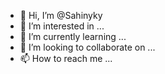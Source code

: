 - 👋 Hi, I’m @Sahinyky
- 👀 I’m interested in ...
- 🌱 I’m currently learning ...
- 💞️ I’m looking to collaborate on ...
- 📫 How to reach me ...

<!---
Sahinyky/Sahinyky is a ✨ special ✨ repository because its `README.md` (this file) appears on your GitHub profile.
You can click the Preview link to take a look at your changes.
--->

